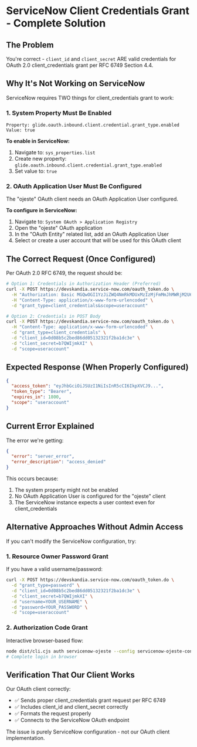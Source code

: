 # ServiceNow Client Credentials Grant - Complete Solution

## The Problem
You're correct - `client_id` and `client_secret` ARE valid credentials for OAuth 2.0 client_credentials grant per RFC 6749 Section 4.4.

## Why It's Not Working on ServiceNow

ServiceNow requires TWO things for client_credentials grant to work:

### 1. System Property Must Be Enabled
```
Property: glide.oauth.inbound.client.credential.grant_type.enabled
Value: true
```

**To enable in ServiceNow:**
1. Navigate to: `sys_properties.list`
2. Create new property: `glide.oauth.inbound.client.credential.grant_type.enabled`
3. Set value to: `true`

### 2. OAuth Application User Must Be Configured
The "ojeste" OAuth client needs an OAuth Application User configured.

**To configure in ServiceNow:**
1. Navigate to: `System OAuth > Application Registry`
2. Open the "ojeste" OAuth application
3. In the "OAuth Entity" related list, add an OAuth Application User
4. Select or create a user account that will be used for this OAuth client

## The Correct Request (Once Configured)

Per OAuth 2.0 RFC 6749, the request should be:

```bash
# Option 1: Credentials in Authorization Header (Preferred)
curl -X POST https://devskandia.service-now.com/oauth_token.do \
  -H "Authorization: Basic MGQwOGI1YzJiZWQ4NmRkMDUxMzIzMjFmMmJhMWRjM2U6YjdRV0lqbWtYSQ==" \
  -H "Content-Type: application/x-www-form-urlencoded" \
  -d "grant_type=client_credentials&scope=useraccount"

# Option 2: Credentials in POST Body
curl -X POST https://devskandia.service-now.com/oauth_token.do \
  -H "Content-Type: application/x-www-form-urlencoded" \
  -d "grant_type=client_credentials" \
  -d "client_id=0d08b5c2bed86dd05132321f2ba1dc3e" \
  -d "client_secret=b7QWIjmkXI" \
  -d "scope=useraccount"
```

## Expected Response (When Properly Configured)

```json
{
  "access_token": "eyJhbGciOiJSUzI1NiIsInR5cCI6IkpXVCJ9...",
  "token_type": "Bearer",
  "expires_in": 1800,
  "scope": "useraccount"
}
```

## Current Error Explained

The error we're getting:
```json
{
  "error": "server_error",
  "error_description": "access_denied"
}
```

This occurs because:
1. The system property might not be enabled
2. No OAuth Application User is configured for the "ojeste" client
3. The ServiceNow instance expects a user context even for client_credentials

## Alternative Approaches Without Admin Access

If you can't modify the ServiceNow configuration, try:

### 1. Resource Owner Password Grant
If you have a valid username/password:
```bash
curl -X POST https://devskandia.service-now.com/oauth_token.do \
  -d "grant_type=password" \
  -d "client_id=0d08b5c2bed86dd05132321f2ba1dc3e" \
  -d "client_secret=b7QWIjmkXI" \
  -d "username=YOUR_USERNAME" \
  -d "password=YOUR_PASSWORD" \
  -d "scope=useraccount"
```

### 2. Authorization Code Grant
Interactive browser-based flow:
```bash
node dist/cli.cjs auth servicenow-ojeste --config servicenow-ojeste-config.json
# Complete login in browser
```

## Verification That Our Client Works

Our OAuth client correctly:
- ✅ Sends proper client_credentials grant request per RFC 6749
- ✅ Includes client_id and client_secret correctly
- ✅ Formats the request properly
- ✅ Connects to the ServiceNow OAuth endpoint

The issue is purely ServiceNow configuration - not our OAuth client implementation.